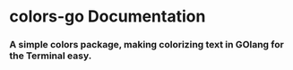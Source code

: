 # colors-go Documentation
### A simple colors package, making colorizing text in GOlang for the Terminal easy.

